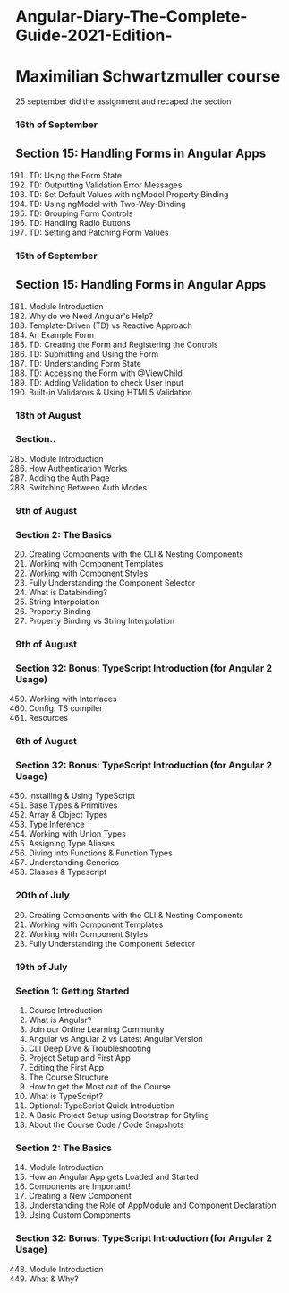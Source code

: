 # Angular-Diary-The-Complete-Guide-2021-Edition-
# Maximilian Schwartzmuller course

25 september did the assignment and recaped the section

### 16th of September
## Section 15: Handling Forms in Angular Apps
191. TD: Using the Form State
192. TD: Outputting Validation Error Messages
193. TD: Set Default Values with ngModel Property Binding
194. TD: Using ngModel with Two-Way-Binding
195. TD: Grouping Form Controls
196. TD: Handling Radio Buttons
197. TD: Setting and Patching Form Values


### 15th of September
## Section 15: Handling Forms in Angular Apps

181. Module Introduction
182. Why do we Need Angular's Help?
183. Template-Driven (TD) vs Reactive Approach
184. An Example Form
185. TD: Creating the Form and Registering the Controls
186. TD: Submitting and Using the Form
187. TD: Understanding Form State
188. TD: Accessing the Form with @ViewChild
189. TD: Adding Validation to check User Input
190. Built-in Validators & Using HTML5 Validation

### 18th of August
### Section..
285. Module Introduction
286. How Authentication Works
287. Adding the Auth Page
288. Switching Between Auth Modes

### 9th of August
### Section 2: The Basics
20. Creating Components with the CLI & Nesting Components
21. Working with Component Templates
22. Working with Component Styles
23. Fully Understanding the Component Selector
25. What is Databinding?
26. String Interpolation
27. Property Binding
28. Property Binding vs String Interpolation

### 9th of August
### Section 32: Bonus: TypeScript Introduction (for Angular 2 Usage)
459. Working with Interfaces
460. Config. TS compiler
461. Resources

### 6th of August
### Section 32: Bonus: TypeScript Introduction (for Angular 2 Usage)

450. Installing & Using TypeScript
451. Base Types & Primitives
452. Array & Object Types
453. Type Inference
454. Working with Union Types
455. Assigning Type Aliases
456. Diving into Functions & Function Types
457. Understanding Generics
458. Classes & Typescript


### 20th of July

20. Creating Components with the CLI & Nesting Components
21. Working with Component Templates
22. Working with Component Styles
23. Fully Understanding the Component Selector

### 19th of July
### Section 1: Getting Started
1. Course Introduction
2. What is Angular?
3. Join our Online Learning Community
4. Angular vs Angular 2 vs Latest Angular
Version
5. CLI Deep Dive & Troubleshooting
6. Project Setup and First App
7. Editing the First App
8. The Course Structure
9. How to get the Most out of the Course
10. What is TypeScript?
11. Optional: TypeScript Quick Introduction
12. A Basic Project Setup using Bootstrap for
Styling
13. About the Course Code / Code Snapshots

### Section 2: The Basics
14. Module Introduction
15. How an Angular App gets Loaded and
Started
16. Components are Important!
17. Creating a New Component
18. Understanding the Role of AppModule
and Component Declaration
19. Using Custom Components

### Section 32: Bonus: TypeScript Introduction (for Angular 2 Usage)
448. Module Introduction
449. What & Why?
